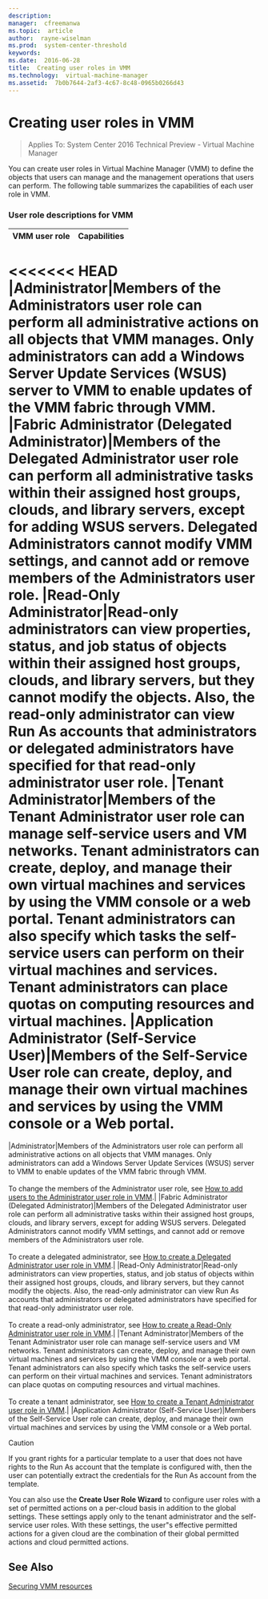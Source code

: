 ```yaml
---
description:  
manager:  cfreemanwa
ms.topic:  article
author:  rayne-wiselman
ms.prod:  system-center-threshold
keywords:  
ms.date:  2016-06-28
title:  Creating user roles in VMM
ms.technology:  virtual-machine-manager
ms.assetid:  7b0b7644-2af3-4c67-8c48-0965b0266d43
---
```


# Creating user roles in VMM

>Applies To: System Center 2016 Technical Preview - Virtual Machine Manager

You can create user roles in Virtual Machine Manager (VMM) to define the objects that users can manage and the management operations that users can perform. The following table summarizes the capabilities of each user role in VMM.

### User role descriptions for VMM

|VMM user role|Capabilities|
|---------------------------------------------------------------|----------------|
<<<<<<< HEAD
|Administrator|Members of the Administrators user role can perform all administrative actions on all objects that VMM manages. Only administrators can add a Windows Server Update Services (WSUS) server to VMM to enable updates of the VMM fabric through VMM.
|Fabric Administrator (Delegated Administrator)|Members of the Delegated Administrator user role can perform all administrative tasks within their assigned host groups, clouds, and library servers, except for adding WSUS servers. Delegated Administrators cannot modify VMM settings, and cannot add or remove members of the Administrators user role.
|Read-Only Administrator|Read-only administrators can view properties, status, and job status of objects within their assigned host groups, clouds, and library servers, but they cannot modify the objects. Also, the read-only administrator can view Run As accounts that administrators or delegated administrators have specified for that read-only administrator user role.
|Tenant Administrator|Members of the Tenant Administrator user role can manage self-service users and VM networks. Tenant administrators can create, deploy, and manage their own virtual machines and services by using the VMM console or a web portal. Tenant administrators can also specify which tasks the self-service users can perform on their virtual machines and services. Tenant administrators can place quotas on computing resources and virtual machines.
|Application Administrator (Self-Service User)|Members of the Self-Service User role can create, deploy, and manage their own virtual machines and services by using the VMM console or a Web portal.
=======
|Administrator|Members of the Administrators user role can perform all administrative actions on all objects that VMM manages. Only administrators can add a Windows Server Update Services (WSUS) server to VMM to enable updates of the VMM fabric through VMM.<br /><br />To change the members of the Administrator user role, see [How to add users to the Administrator user role in VMM](How-to-add-users-to-the-Administrator-user-role-in-VMM.md).|
|Fabric Administrator (Delegated Administrator)|Members of the Delegated Administrator user role can perform all administrative tasks within their assigned host groups, clouds, and library servers, except for adding WSUS servers. Delegated Administrators cannot modify VMM settings, and cannot add or remove members of the Administrators user role.<br /><br />To create a delegated administrator, see [How to create a Delegated Administrator user role in VMM](How-to-create-a-Delegated-Administrator-user-role-in-VMM.md).|
|Read-Only Administrator|Read-only administrators can view properties, status, and job status of objects within their assigned host groups, clouds, and library servers, but they cannot modify the objects. Also, the read-only administrator can view Run As accounts that administrators or delegated administrators have specified for that read-only administrator user role.<br /><br />To create a read-only administrator, see [How to create a Read-Only Administrator user role in VMM](How-to-create-a-Read-Only-Administrator-user-role-in-VMM.md).|
|Tenant Administrator|Members of the Tenant Administrator user role can manage self-service users and VM networks. Tenant administrators can create, deploy, and manage their own virtual machines and services by using the VMM console or a web portal. Tenant administrators can also specify which tasks the self-service users can perform on their virtual machines and services. Tenant administrators can place quotas on computing resources and virtual machines.<br /><br />To create a tenant administrator, see [How to create a Tenant Administrator user role in VMM](How-to-create-a-Tenant-Administrator-user-role-in-VMM.md).|
|Application Administrator (Self-Service User)|Members of the Self-Service User role can create, deploy, and manage their own virtual machines and services by using the VMM console or a Web portal.

> [!CAUTION]
> If you grant rights for a particular template to a user that does not have rights to the Run As account that the template is configured with, then the user can potentially extract the credentials for the Run As account from the template.

You can also use the **Create User Role Wizard** to configure user roles with a set of permitted actions on a per-cloud basis in addition to the global settings. These settings apply only to the tenant administrator and the self-service user roles. With these settings, the user"s effective permitted actions for a given cloud are the combination of their global permitted actions and cloud permitted actions.

## See Also
[Securing VMM resources](Securing-VMM-resources.md)



